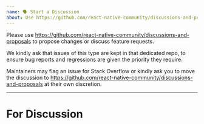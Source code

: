```yaml
---
name: 🗣 Start a Discussion
about: Use https://github.com/react-native-community/discussions-and-proposals to propose changes or discuss feature requests.
---
```


Please use https://github.com/react-native-community/discussions-and-proposals to propose changes or discuss feature requests.

We kindly ask that issues of this type are kept in that dedicated repo, to ensure bug reports and regressions are given the priority they require.

Maintainers may flag an issue for Stack Overflow or kindly ask you to move the discussion to https://github.com/react-native-community/discussions-and-proposals at their own discretion.

---

# For Discussion

<!-- Describe your issue in detail. -->

